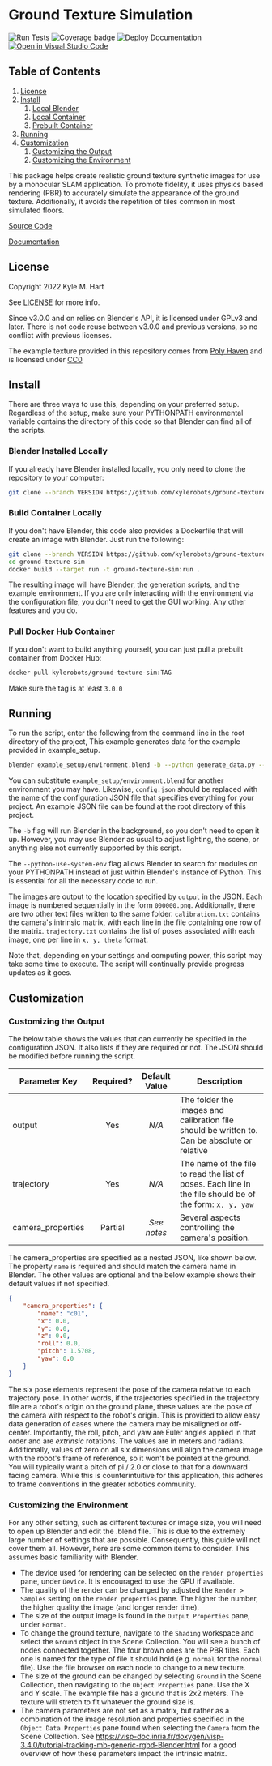 # Ground Texture Simulation #

![Run Tests](https://github.com/kylerobots/ground-texture-sim/actions/workflows/tests.yml/badge.svg?branch=main)
![Coverage badge](https://img.shields.io/endpoint?url=https://raw.githubusercontent.com/wiki/kylerobots/ground-texture-sim/python-coverage-comment-action-badge.json)
![Deploy Documentation](https://github.com/kylerobots/ground-texture-sim/actions/workflows/deploy_pages.yml/badge.svg?branch=main)
[![Open in Visual Studio Code](https://open.vscode.dev/badges/open-in-vscode.svg)](https://open.vscode.dev/kylerobots/ground-texture-sim)

## Table of Contents ##
1. [License](#license)
2. [Install](#install)
    1. [Local Blender](#blender-installed-locally)
    2. [Local Container](#build-container-locally)
    3. [Prebuilt Container](#pull-docker-hub-container)
3. [Running](#running)
4. [Customization](#customization)
    1. [Customizing the Output](#customizing-the-output)
    2. [Customizing the Environment](#customizing-the-environment)


This package helps create realistic ground texture synthetic images for use by a monocular SLAM application. To promote
fidelity, it uses physics based rendering (PBR) to accurately simulate the appearance of the ground texture.
Additionally, it avoids the repetition of tiles common in most simulated floors.

[Source Code](https://github.com/kylerobots/ground-texture-sim)

[Documentation](https://kylerobots.github.io/ground-texture-sim/)

## License ##
Copyright 2022 Kyle M. Hart

See [LICENSE](LICENSE.md) for more info.

Since v3.0.0 and on relies on Blender's API, it is licensed under GPLv3 and later. There is not code reuse between
v3.0.0 and previous versions, so no conflict with previous licenses.

The example texture provided in this repository comes from [Poly Haven](https://polyhaven.com/a/t_brick_floor_002) and
is licensed under [CC0](https://creativecommons.org/publicdomain/zero/1.0/)

## Install ##
There are three ways to use this, depending on your preferred setup. Regardless of the setup, make sure your PYTHONPATH
environmental variable contains the directory of this code so that Blender can find all of the scripts.

### Blender Installed Locally ###
If you already have Blender installed locally, you only need to clone the repository to your computer:

```bash
git clone --branch VERSION https://github.com/kylerobots/ground-texture-sim.git
```

### Build Container Locally ###
If you don't have Blender, this code also provides a Dockerfile that will create an image with Blender. Just
run the following:

```bash
git clone --branch VERSION https://github.com/kylerobots/ground-texture-sim.git
cd ground-texture-sim
docker build --target run -t ground-texture-sim:run .
```

The resulting image will have Blender, the generation scripts, and the example environment. If you are only
interacting with the environment via the configuration file, you don't need to get the GUI working. Any other
features and you do.

### Pull Docker Hub Container ###
If you don't want to build anything yourself, you can just pull a prebuilt container from Docker Hub:
```bash
docker pull kylerobots/ground-texture-sim:TAG
```
Make sure the tag is at least `3.0.0`

## Running ##
To run the script, enter the following from the command line in the root directory of the project, This example
generates data for the example provided in example_setup.

```bash
blender example_setup/environment.blend -b --python generate_data.py --python-use-system-env -- config.json
```

You can substitute `example_setup/environment.blend` for another environment you may have. Likewise, `config.json`
should be replaced with the name of the configuration JSON file that specifies everything for your project. An example
JSON file can be found at the root directory of this project.

The `-b` flag will run Blender in the background, so you don't need to open it up. However, you may use Blender as
usual to adjust lighting, the scene, or anything else not currently supported by this script.

The `--python-use-system-env` flag allows Blender to search for modules on your PYTHONPATH instead of just within
Blender's instance of Python. This is essential for all the necessary code to run.

The images are output to the location specified by `output` in the JSON. Each image is numbered sequentially in the form
`000000.png`. Additionally, there are two other text files written to the same folder. `calibration.txt` contains the
camera's intrinsic matrix, with each line in the file containing one row of the matrix. `trajectory.txt` contains the
list of poses associated with each image, one per line in `x, y, theta` format.

Note that, depending on your settings and computing power, this script may take some time to execute. The script will
continually provide progress updates as it goes.

## Customization ##

### Customizing the Output ###
The below table shows the values that can currently be specified in the configuration JSON. It also lists if they are
required or not. The JSON should be modified before running the script.

| Parameter Key     | Required? | Default Value | Description |
| ----------------- | :-------: | :-----------: | ----------- |
| output            | Yes       | *N/A*         | The folder the images and calibration file should be written to. Can be absolute or relative |
| trajectory        | Yes       | *N/A*         | The name of the file to read the list of poses. Each line in the file should be of the form: `x, y, yaw` |
| camera_properties | Partial   | *See notes*   | Several aspects controlling the camera's position. |

The camera_properties are specified as a nested JSON, like shown below. The property `name` is required and should match
the camera name in Blender. The other values are optional and the below example shows their default values if not
specified.
```json
{
    "camera_properties": {
        "name": "c01",
        "x": 0.0,
        "y": 0.0,
        "z": 0.0,
        "roll": 0.0,
        "pitch": 1.5708,
        "yaw": 0.0
    }
}
```
The six pose elements represent the pose of the camera relative to each trajectory pose. In other words, if the
trajectories specified in the trajectory file are a robot's origin on the ground plane, these values are the pose of the
camera with respect to the robot's origin. This is provided to allow easy data generation of cases where the camera may
be misaligned or off-center. Importantly, the roll, pitch, and yaw are Euler angles applied in that order and are
*extrinsic* rotations. The values are in meters and radians. Additionally, values of zero on all six dimensions will
align the camera image with the robot's frame of reference, so it won't be pointed at the ground. You will typically
want a pitch of pi / 2.0 or close to that for a downward facing camera. While this is counterintuitive for this
application, this adheres to frame conventions in the greater robotics community.

### Customizing the Environment ###
For any other setting, such as different textures or image size, you will need to open up Blender and edit the .blend
file. This is due to the extremely large number of settings that are possible. Consequently, this guide will not
cover them all. However, here are some common items to consider. This assumes basic familiarity with Blender.

* The device used for rendering can be selected on the `render properties` pane, under `Device`. It is encouraged to use
the GPU if available.
* The quality of the render can be changed by adjusted the `Render > Samples` setting on the `render properties` pane.
The higher the number, the higher quality the image (and longer render time).
* The size of the output image is found in the `Output Properties` pane, under `Format`.
* To change the ground texture, navigate to the `Shading` workspace and select the `Ground` object in the Scene
Collection. You will see a bunch of nodes connected together. The four brown ones are the PBR files. Each one is named
for the type of file it should hold (e.g. `normal` for the `normal` file). Use the file browser on each node to change
to a new texture.
* The size of the ground can be changed by selecting `Ground` in the Scene Collection, then navigating to the
`Object Properties` pane. Use the X and Y scale. The example file has a ground that is 2x2 meters. The texture will
stretch to fit whatever the ground size is.
* The camera parameters are not set as a matrix, but rather as a combination of the image resolution and properties
specified in the `Object Data Properties` pane found when selecting the `Camera` from the Scene Collection. See
https://visp-doc.inria.fr/doxygen/visp-3.4.0/tutorial-tracking-mb-generic-rgbd-Blender.html for a good overview of how
these parameters impact the intrinsic matrix.